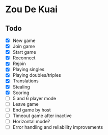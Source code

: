# Zou De Kuai

## Todo

* [x] New game
* [x] Join game
* [x] Start game
* [x] Reconnect
* [x] Rejoin
* [x] Playing singles
* [x] Playing doubles/triples
* [x] Translations
* [x] Stealing
* [x] Scoring
* [ ] 5 and 6 player mode
* [ ] Leave game
* [ ] End game by host
* [ ] Timeout game after inactive
* [ ] Horizontal mode?
* [ ] Error handling and reliability improvements
